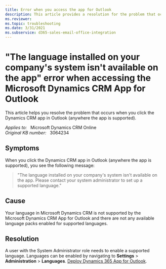 ```yaml
---
title: Error when you access the app for Outlook
description: This article provides a resolution for the problem that occurs when you click the Dynamics CRM app in Outlook (anywhere the app is supported).
ms.reviewer: 
ms.topic: troubleshooting
ms.date: 3/31/2021
ms.subservice: d365-sales-email-office-integration
---
```

# "The language installed on your company's system isn't available on the app" error when accessing the Microsoft Dynamics CRM App for Outlook

This article helps you resolve the problem that occurs when you click the Dynamics CRM app in Outlook (anywhere the app is supported).

_Applies to:_ &nbsp; Microsoft Dynamics CRM Online  
_Original KB number:_ &nbsp; 3064234

## Symptoms

When you click the Dynamics CRM app in Outlook (anywhere the app is supported), you see the following message:

> "The language installed on your company's system isn't available on the app.
Please contact your system administrator to set up a supported language."

## Cause

Your language in Microsoft Dynamics CRM is not supported by the Microsoft Dynamics CRM App for Outlook and there are not any available language packs enabled for supported languages.

## Resolution

A user with the System Administrator role needs to enable a supported language. Languages can be enabled by navigating to **Settings** > **Administration** > **Languages**. [Deploy Dynamics 365 App for Outlook](/previous-versions/dynamicscrm-2016/administering-dynamics-365/dn946901(v=crm.8)).
